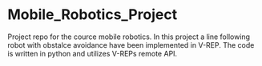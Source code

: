 # Mobile_Robotics_Project
Project repo for the cource mobile robotics.
In this project a line following robot with obstalce avoidance have been implemented in V-REP.
The code is written in python and utilizes V-REPs remote API.


